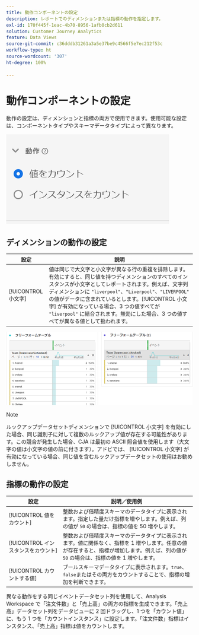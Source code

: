 ```yaml
---
title: 動作コンポーネントの設定
description: レポートでのディメンションまたは指標の動作を指定します。
exl-id: 170f445f-1eac-4b70-8956-1afb0cb2d611
solution: Customer Journey Analytics
feature: Data Views
source-git-commit: c36dddb31261a3a5e37be9c4566f5e7ec212f53c
workflow-type: ht
source-wordcount: '307'
ht-degree: 100%

---
```


# 動作コンポーネントの設定

動作の設定は、ディメンションと指標の両方で使用できます。使用可能な設定は、コンポーネントタイプやスキーマデータタイプによって異なります。

![動作の設定](../assets/behavior-settings.png)

## ディメンションの動作の設定

| 設定 | 説明 |
| --- | --- |
| [!UICONTROL 小文字] | 値は同じで大文字と小文字が異なる行の重複を排除します。有効にすると、同じ値を持つディメンションのすべてのインスタンスが小文字としてレポートされます。例えば、文字列ディメンションに `"liverpool"`、`"Liverpool"`、`"LIVERPOOL"` の値がデータに含まれているとします。[!UICONTROL 小文字] が有効になっている場合、3 つの値すべてが `"liverpool"` に結合されます。無効にした場合、3 つの値すべてが異なる値として扱われます。 |

![大文字と小文字を区別するディメンション](../assets/case-sens-workspace.png)

>[!NOTE]
>
>ルックアップデータセットディメンションで [!UICONTROL 小文字] を有効にした場合、同じ識別子に対して複数のルックアップ値が存在する可能性があります。この競合が発生した場合、CJA は最初の ASCII 照合値を使用します（大文字の値は小文字の値の前に付きます）。アドビでは、 [!UICONTROL 小文字] が有効になっている場合、同じ値を含むルックアップデータセットの使用はお勧めしません。

## 指標の動作の設定

| 設定 | 説明／使用例 |
| --- | --- |
| [!UICONTROL 値をカウント] | 整数および倍精度スキーマのデータタイプに表示されます。指定した量だけ指標を増やします。例えば、列の値が `50` の場合は、指標の値を 50 増やします。 |
| [!UICONTROL インスタンスをカウント] | 整数および倍精度スキーマのデータタイプに表示されます。値に関係なく、指標を 1 増やします。任意の値が存在すると、指標が増加します。例えば、列の値が `50` の場合は、指標の値を 1 増やします。 |
| [!UICONTROL カウントする値] | ブールスキーマデータタイプに表示されます。`true`、`false`またはその両方をカウントすることで、指標の増加を判断できます。 |

異なる動作をする同じイベントデータセット列を使用して、Analysis Workspace で「注文件数」と「売上高」の両方の指標を生成できます。「売上高」データセット列をデータビューに 2 回ドラッグし、1 つを「カウント値」に、もう 1 つを「カウントインスタンス」に設定します。「注文件数」指標はインスタンス、「売上高」指標は値をカウントします。
